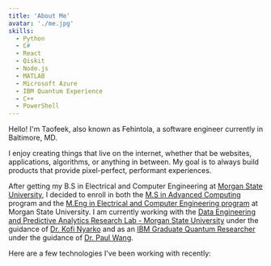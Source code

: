 ```yaml
---
title: 'About Me'
avatar: './me.jpg'
skills:
  - Python
  - C#
  - React
  - Qiskit
  - Node.js
  - MATLAB
  - Microsoft Azure
  - IBM Quantum Experience
  - C++
  - PowerShell
---
```


Hello! I'm Taofeek, also known as Fehintola, a software engineer currently in Baltimore, MD.

I enjoy creating things that live on the internet, whether that be websites, applications, algorithms, or anything in between. My goal is to always build products that provide pixel-perfect, performant experiences.

After getting my B.S in Electrical and Computer Engineering at [Morgan State University](https://www.morgan.edu/soe/ece), I decided to enroll in both the [M.S in Advanced Computing](https://www.morgan.edu/school_of_computer_mathematical_and_natural_sciences/departments_and_programs/computer_science/degrees_and_programs/ms_advancedcomputing.html) program and the [M.Eng in Electrical and Computer Engineering program](https://www.morgan.edu/school_of_engineering/departments/electrical_and_computer_engineering/graduate_program/masters_programs/master_of_engineering.html) at Morgan State University. I am currently working with the [Data Engineering and Predictive Analytics Research Lab - Morgan State University](https://www.morgan.edu/school_of_engineering/departments/electrical_and_computer_engineering/laboratory_and_research_facilities.html) under the guidance of [Dr. Kofi Nyarko](https://www.morgan.edu/research_and_economic_development/faculty_highlights/kofi_nyarko.html) and as an [IBM Graduate Quantum Researcher]() under the guidance of [Dr. Paul Wang](https://p-neumann.github.io/paul/).

Here are a few technologies I've been working with recently:
